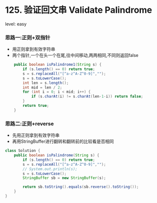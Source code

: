 # 125. 验证回文串 Validate Palindrome

level: easy



### 思路一:正则+双指针

- 用正则拿到有效字符串
- 两个指针,一个在头一个在尾,往中间移动,两两相同,不同则返回false

```java
    public boolean isPalindrome1(String s) {
        if (s.length() == 0) return true;
        s = s.replaceAll("[^a-z^A-Z^0-9]","");
        s = s.toLowerCase();
        int len = s.length();
        int mid = len / 2;
        for (int i = 0; i < mid; i++) {
            if (s.charAt(i) != s.charAt(len-1-i)) return false;
        }
        return true;
    }
```



### 思路二:正则+reverse

- 先用正则拿到有效字符串
- 再用StringBuffer进行翻转和翻转前的比较看是否相同

```java
class Solution {
    public boolean isPalindrome(String s) {
        if (s.length() == 0) return true;
        s = s.replaceAll("[^a-z^A-Z^0-9]","");
        // System.out.println(s);
        s = s.toLowerCase();
        StringBuffer sb = new StringBuffer(s);

        return sb.toString().equals(sb.reverse().toString());
    }
}
```

